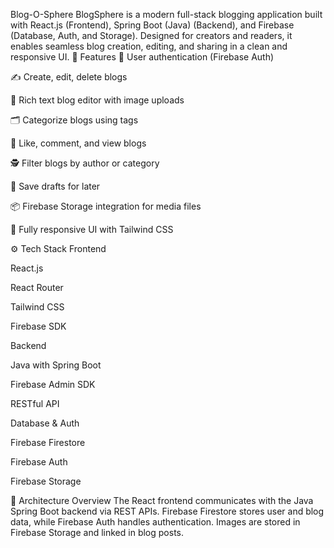 Blog-O-Sphere
BlogSphere is a modern full-stack blogging application built with React.js (Frontend), Spring Boot (Java) (Backend), and Firebase (Database, Auth, and Storage). Designed for creators and readers, it enables seamless blog creation, editing, and sharing in a clean and responsive UI. 🚀 Features 🔐 User authentication (Firebase Auth)

✍️ Create, edit, delete blogs

🧠 Rich text blog editor with image uploads

🗂️ Categorize blogs using tags

💬 Like, comment, and view blogs

🕵️ Filter blogs by author or category

💾 Save drafts for later

📦 Firebase Storage integration for media files

📱 Fully responsive UI with Tailwind CSS

⚙️ Tech Stack Frontend

React.js

React Router

Tailwind CSS

Firebase SDK

Backend

Java with Spring Boot

Firebase Admin SDK

RESTful API

Database & Auth

Firebase Firestore

Firebase Auth

Firebase Storage

🧩 Architecture Overview The React frontend communicates with the Java Spring Boot backend via REST APIs. Firebase Firestore stores user and blog data, while Firebase Auth handles authentication. Images are stored in Firebase Storage and linked in blog posts.
